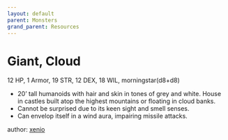 ```yaml
---
layout: default
parent: Monsters
grand_parent: Resources
---
```


# Giant, Cloud
12 HP, 1 Armor, 19 STR, 12 DEX, 18 WIL, morningstar(d8+d8)  
- 20’ tall humanoids with hair and skin in tones of grey and white. House in castles built atop the highest mountains or floating in cloud banks.  
- Cannot be surprised due to its keen sight and smell senses.  
- Can envelop itself in a wind aura, impairing missile attacks.  

author: [xenio](https://xenioinabottle.blogspot.com)
